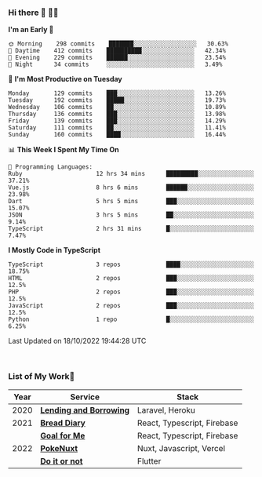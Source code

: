 ### Hi there 👋 🧑‍💻



<!--START_SECTION:waka-->
**I'm an Early 🐤** 

```text
🌞 Morning    298 commits    ███████░░░░░░░░░░░░░░░░░░   30.63% 
🌆 Daytime    412 commits    ██████████░░░░░░░░░░░░░░░   42.34% 
🌃 Evening    229 commits    ██████░░░░░░░░░░░░░░░░░░░   23.54% 
🌙 Night      34 commits     ░░░░░░░░░░░░░░░░░░░░░░░░░   3.49%

```
📅 **I'm Most Productive on Tuesday** 

```text
Monday       129 commits    ███░░░░░░░░░░░░░░░░░░░░░░   13.26% 
Tuesday      192 commits    █████░░░░░░░░░░░░░░░░░░░░   19.73% 
Wednesday    106 commits    ██░░░░░░░░░░░░░░░░░░░░░░░   10.89% 
Thursday     136 commits    ███░░░░░░░░░░░░░░░░░░░░░░   13.98% 
Friday       139 commits    ███░░░░░░░░░░░░░░░░░░░░░░   14.29% 
Saturday     111 commits    ██░░░░░░░░░░░░░░░░░░░░░░░   11.41% 
Sunday       160 commits    ████░░░░░░░░░░░░░░░░░░░░░   16.44%

```


📊 **This Week I Spent My Time On** 

```text
💬 Programming Languages: 
Ruby                     12 hrs 34 mins      █████████░░░░░░░░░░░░░░░░   37.21% 
Vue.js                   8 hrs 6 mins        ██████░░░░░░░░░░░░░░░░░░░   23.98% 
Dart                     5 hrs 5 mins        ███░░░░░░░░░░░░░░░░░░░░░░   15.07% 
JSON                     3 hrs 5 mins        ██░░░░░░░░░░░░░░░░░░░░░░░   9.14% 
TypeScript               2 hrs 31 mins       █░░░░░░░░░░░░░░░░░░░░░░░░   7.47%

```

**I Mostly Code in TypeScript** 

```text
TypeScript               3 repos             ████░░░░░░░░░░░░░░░░░░░░░   18.75% 
HTML                     2 repos             ███░░░░░░░░░░░░░░░░░░░░░░   12.5% 
PHP                      2 repos             ███░░░░░░░░░░░░░░░░░░░░░░   12.5% 
JavaScript               2 repos             ███░░░░░░░░░░░░░░░░░░░░░░   12.5% 
Python                   1 repo              █░░░░░░░░░░░░░░░░░░░░░░░░   6.25%

```



 Last Updated on 18/10/2022 19:44:28 UTC
<!--END_SECTION:waka-->


<br />

### List of My Work🚀

| Year | Service | Stack |
|--|--|--|
| 2020 | [**Lending and Borrowing**](https://lending-and-borrowing.herokuapp.com/) | Laravel, Heroku |
| 2021 | [**Bread Diary**](https://bread-diary-web.web.app/) | React, Typescript, Firebase |
|  | [**Goal for Me**](https://goal-for-me.web.app/) | React, Typescript, Firebase |
| 2022 | [**PokeNuxt**](https://pokenuxt.vercel.app/) | Nuxt, Javascript, Vercel |
|  | [**Do it or not**](https://apps.apple.com/jp/app/do-it-or-not/id1613818865) | Flutter |